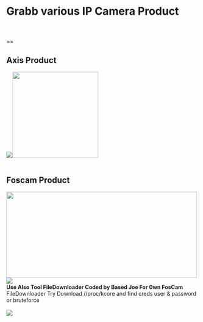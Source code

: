 <h1>Grabb various IP Camera Product</h1><br><br>
==
<h2>Axis Product</h2>
<img src="https://lh5.googleusercontent.com/-jioHkRdUGd4/AAAAAAAAAAI/AAAAAAAAACA/zS_m6bvz188/photo.jpg" /><img src="http://www.axis.com/sites/default/files/m3004-v.png" width="225" height="225" /><br><br>
<h2>Foscam Product</h2>
<img src="http://www.foscam.com/Public/Home/images/index_img/logo.png" width="500" height="225" />
<img src="http://f5nts.pagesperso-orange.fr/aide%20camera/foscam.png" /><br>
<strong>Use Also Tool FileDownloader Coded by Based Joe For 0wn FosCam</strong><br>
FileDownloader Try Download //proc/kcore and find creds user & password or bruteforce<br><br>
<img src="https://media.8ch.net/ipcam/src/1436648283121.png" />

